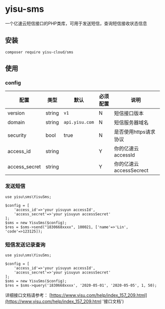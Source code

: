 # yisu-sms
一个亿速云短信接口的PHP类库，可用于发送短信，查询短信接收状态信息

## 安装
```
composer require yisu-cloud/sms
```

## 使用
### config
|配置|类型|默认|必须配置|说明|
|-|-|-|-|-|
|version|string|`v1`|N|短信接口版本|
|domain|string|`api.yisu.com`|N|短信服务器域名|
|security|bool|true|N|是否使用https请求协议|
|access_id|string||Y|你的亿速云accessId|
|access_secret|string||Y|你的亿速云accessSecrect|

### 发送短信
```
use yisu\sms\YisuSms;

$config = [
    'access_id'=>'your yisuyun accessId',
    'access_secret'=>'your yisuyun accessSecret'
];
$sms = new YisuSms($config);
$res = $sms->send("1830668xxxx", 100021, ['name'=>'Lin', 'code'=>123125]);
```
### 短信发送记录查询
```
use yisu\sms\YisuSms;

$config = [
    'access_id'=>'your yisuyun accessId',
    'access_secret'=>'your yisuyun accessSecret'
];
$sms = new YisuSms($config);
$res = $sms->query('1830668xxxx', '2020-05-01', '2020-05-05', 1, 50);
```

详细接口文档请参考： [https://www.yisu.com/help/index_157_209.html](https://www.yisu.com/help/index_157_209.html '接口文档')